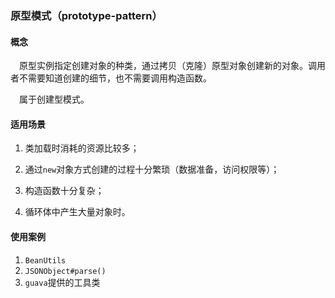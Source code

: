 ### 原型模式（prototype-pattern）

#### 概念

&emsp;原型实例指定创建对象的种类，通过拷贝（克隆）原型对象创建新的对象。调用者不需要知道创建的细节，也不需要调用构造函数。

&emsp;属于创建型模式。

#### 适用场景

1. 类加载时消耗的资源比较多；

2. 通过`new`对象方式创建的过程十分繁琐（数据准备，访问权限等）；
3. 构造函数十分复杂；
4. 循环体中产生大量对象时。

#### 使用案例

1. `BeanUtils`
2. `JSONObject#parse()`
3. `guava`提供的工具类

